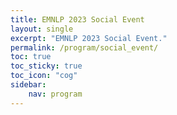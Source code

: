 ```yaml
---
title: EMNLP 2023 Social Event
layout: single
excerpt: "EMNLP 2023 Social Event."
permalink: /program/social_event/
toc: true
toc_sticky: true
toc_icon: "cog"
sidebar: 
    nav: program
---
```

